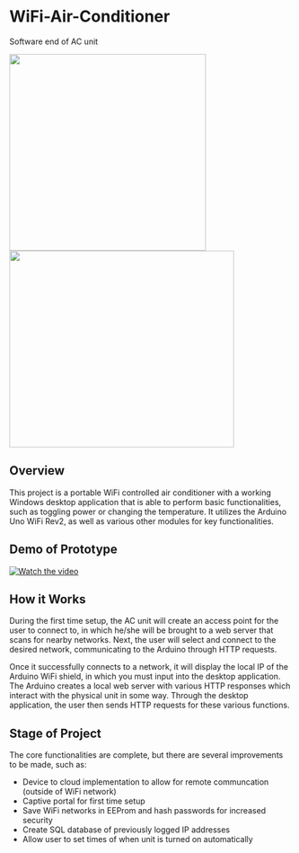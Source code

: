 # WiFi-Air-Conditioner
Software end of AC unit

<img src="https://i.imgur.com/XBztfJC.jpg" height="350" width="350"> <img src="https://i.imgur.com/LDYVAp0.jpg" height="350" width="400">

## Overview
This project is a portable WiFi controlled air conditioner with a working Windows desktop application that is able to perform basic 
functionalities, such as toggling power or changing the temperature. It utilizes the Arduino Uno WiFi Rev2, as well as various other
modules for key functionalities.

## Demo of Prototype
[![Watch the video](https://i.imgur.com/8cCr7Nw.png)](https://www.youtube.com/watch?v=rSMJzoI1zgk)

## How it Works
During the first time setup, the AC unit will create an access point for the user to connect to, in which he/she will be brought to a
web server that scans for nearby networks. Next, the user will select and connect to the desired network, communicating to the Arduino
through HTTP requests. 

Once it successfully connects to a network, it will display the local IP of the Arduino WiFi shield, in which you
must input into the desktop application. The Arduino creates a local web server with various HTTP responses which interact with the
physical unit in some way. Through the desktop application, the user then sends HTTP requests for these various functions.

## Stage of Project
The core functionalities are complete, but there are several improvements to be made, such as:
- Device to cloud implementation to allow for remote communcation (outside of WiFi network)
- Captive portal for first time setup
- Save WiFi networks in EEProm and hash passwords for increased security
- Create SQL database of previously logged IP addresses
- Allow user to set times of when unit is turned on automatically
